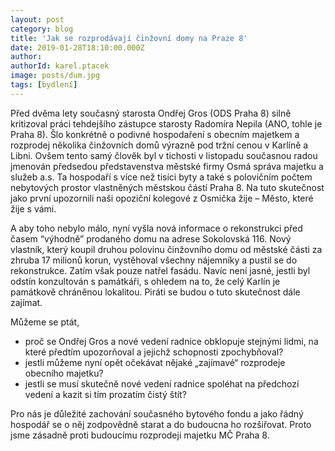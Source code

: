 ```yaml
---
layout: post
category: blog
title: 'Jak se rozprodávají činžovní domy na Praze 8'
date: 2019-01-28T18:10:00.000Z
author:
authorId: karel.ptacek
image: posts/dum.jpg
tags: [bydlení]
---
```


Před dvěma lety současný starosta Ondřej Gros (ODS Praha 8) silně kritizoval práci tehdejšího zástupce starosty Radomíra Nepila (ANO, tohle je Praha 8). Šlo konkrétně o podivné hospodaření s obecním majetkem a rozprodej několika činžovních domů výrazně pod tržní cenou v Karlíně a Libni. Ovšem tento samý člověk byl v tichosti v listopadu současnou radou jmenován předsedou představenstva městské firmy Osmá správa majetku a služeb a.s. Ta hospodaří s více než tisíci byty a také s polovičním počtem nebytových prostor vlastněných městskou částí Praha 8. Na tuto skutečnost jako první upozornili naši opoziční kolegové z Osmička žije – Město, které žije s vámi.

A aby toho nebylo málo, nyní vyšla nová informace o rekonstrukci před časem “výhodně” prodaného domu na adrese Sokolovská 116. Nový vlastník, který koupil druhou polovinu činžovního domu od městské části za zhruba 17 milionů korun, vystěhoval všechny nájemníky a pustil se do rekonstrukce. Zatím však pouze natřel fasádu. Navíc není jasné, jestli byl odstín konzultován s památkáři, s ohledem na to, že celý Karlín je památkově chráněnou lokalitou. Piráti se budou o tuto skutečnost dále zajímat.

Můžeme se ptát,

* proč se Ondřej Gros a nové vedení radnice obklopuje stejnými lidmi, na které předtím upozorňoval a jejichž schopnosti zpochybňoval? 
* jestli můžeme nyní opět očekávat nějaké „zajímavé“ rozprodeje obecního majetku? 
* jestli se musí skutečně nové vedení radnice spoléhat na předchozí vedení a kazit si tím prozatím čistý štít?

Pro nás je důležité zachování současného bytového fondu a jako řádný hospodář se o něj zodpovědně starat a do budoucna ho rozšiřovat. Proto jsme zásadně proti budoucímu rozprodeji majetku MČ Praha 8.



<!-- vim:set spell spelllang=cs,en: -->
